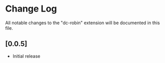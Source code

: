 # Change Log

All notable changes to the "dc-robin" extension will be documented in this file.

<!-- Check [Keep a Changelog](http://keepachangelog.com/) for recommendations on how to structure this file. -->

## [0.0.5]

- Initial release